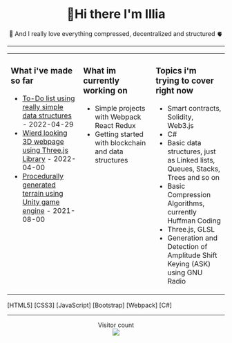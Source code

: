 <h1 align="center">👋Hi there I'm Illia</h3>
<p align="center">🌱 And I really love everything compressed, decentralized and structured 🫀</p>

---
<table><tr><td valign="top" width="33%">

### What i've made so far
- [To-Do list using really simple data structures](https://github.com/aliveGUY/webpack) - 2022-04-29
- [Wierd looking 3D webpage using Three.js Library](https://aliveguy.github.io/of-portfolio/) - 2022-04-00
- [Procedurally generated terrain using Unity game engine]() - 2021-08-00

 
</td><td valign="top" width="33%">

### What im currently working on
- Simple projects with Webpack React Redux
- Getting started with blockchain and data structures


</td><td valign="top" width="33%">

### Topics i'm trying to cover right now
 - Smart contracts, Solidity, Web3.js
 - C#
 - Basic data structures, just as Linked lists, Queues, Stacks, Trees and so on
 - Basic Compression Algorithms, currently Huffman Coding
 - Three.js, GLSL
 - Generation and Detection of Amplitude Shift Keying (ASK) using GNU
Radio
 


</td></tr></table>

[HTML5]
[CSS3]
[JavaScript]
[Bootstrap]
[Webpack]
[C#]

---


<p align="center"> 
  Visitor count<br>
  <img src="https://profile-counter.glitch.me/aliveGUY/count.svg" />
</p>



<!--
**aliveGUY/aliveGUY** is a ✨ _special_ ✨ repository because its `README.md` (this file) appears on your GitHub profile.

Here are some ideas to get you started:

- 🔭 I’m currently working on ...
- 🌱 I’m currently learning ...
- 👯 I’m looking to collaborate on ...
- 🤔 I’m looking for help with ...
- 💬 Ask me about ...
- 📫 How to reach me: ...
- 😄 Pronouns: ...
- ⚡ Fun fact: ...
-->
